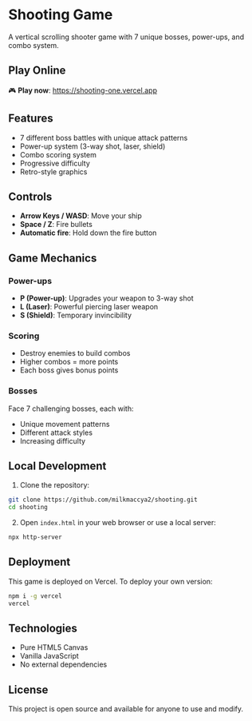 # Shooting Game

A vertical scrolling shooter game with 7 unique bosses, power-ups, and combo system.

## Play Online

🎮 **Play now**: https://shooting-one.vercel.app

## Features

- 7 different boss battles with unique attack patterns
- Power-up system (3-way shot, laser, shield)
- Combo scoring system
- Progressive difficulty
- Retro-style graphics

## Controls

- **Arrow Keys / WASD**: Move your ship
- **Space / Z**: Fire bullets
- **Automatic fire**: Hold down the fire button

## Game Mechanics

### Power-ups
- **P (Power-up)**: Upgrades your weapon to 3-way shot
- **L (Laser)**: Powerful piercing laser weapon
- **S (Shield)**: Temporary invincibility

### Scoring
- Destroy enemies to build combos
- Higher combos = more points
- Each boss gives bonus points

### Bosses
Face 7 challenging bosses, each with:
- Unique movement patterns
- Different attack styles
- Increasing difficulty

## Local Development

1. Clone the repository:
```bash
git clone https://github.com/milkmaccya2/shooting.git
cd shooting
```

2. Open `index.html` in your web browser or use a local server:
```bash
npx http-server
```

## Deployment

This game is deployed on Vercel. To deploy your own version:

```bash
npm i -g vercel
vercel
```

## Technologies

- Pure HTML5 Canvas
- Vanilla JavaScript
- No external dependencies

## License

This project is open source and available for anyone to use and modify.